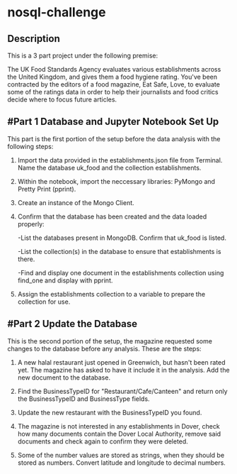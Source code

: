 # nosql-challenge

## Description

This is a 3 part project under the following premise:

The UK Food Standards Agency evaluates various establishments across the United Kingdom, and gives them a food hygiene rating. You've been contracted by the editors of a food magazine, Eat Safe, Love, to evaluate some of the ratings data in order to help their journalists and food critics decide where to focus future articles.

## #Part 1 Database and Jupyter Notebook Set Up

This part is the first portion of the setup before the data analysis with the following steps:

1. Import the data provided in the establishments.json file from Terminal. Name the database uk_food and the collection establishments.

2. Within the notebook, import the neccessary libraries: PyMongo and Pretty Print (pprint).

3. Create an instance of the Mongo Client.

4. Confirm that the database has been created and the data loaded properly:

    -List the databases present in MongoDB. Confirm that uk_food is listed.
    
    -List the collection(s) in the database to ensure that establishments is there.
    
    -Find and display one document in the establishments collection using find_one and display with pprint.

5. Assign the establishments collection to a variable to prepare the collection for use.

## #Part 2 Update the Database

This is the second portion of the setup, the magazine requested some changes to the database before any analysis. These are the steps:

1. A new halal restaurant just opened in Greenwich, but hasn't been rated yet. The magazine has asked to have it include it in the analysis. Add the new document to the database.

2. Find the BusinessTypeID for "Restaurant/Cafe/Canteen" and return only the BusinessTypeID and BusinessType fields.

3. Update the new restaurant with the BusinessTypeID you found.

4. The magazine is not interested in any establishments in Dover, check how many documents contain the Dover Local Authority, remove said documents and check again to confirm they were deleted.

5. Some of the number values are stored as strings, when they should be stored as numbers. Convert latitude and longitude to decimal numbers.
